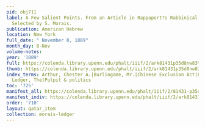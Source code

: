 ```yaml
---
pid: obj711
label: A Few Salient Points. From an Article in Rappaport?s Rabbinical Encyclopedia.
  Selected by S. Morais.
publication: American Hebrew
location: New York
full_date: " November 8, 1889"
month_day: 8-Nov
volume-notes:
year: '1889'
full: https://colenda.library.upenn.edu/phalt/iiif/2/ark81431p35d8nw83%2FSHA256E-s7171026--7303d26ae08b94d6b21eed95d4c28cbc00e871fa0c2765c78a3d3fc1e31d65f8.jpeg/full/3500,/0/default.jpg
thumb: https://colenda.library.upenn.edu/phalt/iiif/2/ark81431p35d8nw83%2FSHA256E-s7171026--7303d26ae08b94d6b21eed95d4c28cbc00e871fa0c2765c78a3d3fc1e31d65f8.jpeg/full/!200,200/0/default.jpg
index_terms: Arthur, Chester A.|Burlingame, Mr.|Chinese Exclusion Act|Parkhurst, Dr.|Public
  Ledger, The|Pulpit & politics
toc: '725'
manifest_all: https://colenda.library.upenn.edu/phalt/iiif/2/81431-p35d8nw83/manifest
manifest_indiv: https://colenda.library.upenn.edu/phalt/iiif/2/ark81431p35d8nw83%2FSHA256E-s7171026--7303d26ae08b94d6b21eed95d4c28cbc00e871fa0c2765c78a3d3fc1e31d65f8.jpeg
order: '710'
layout: qatar_item
collection: morais-ledger
---
```

